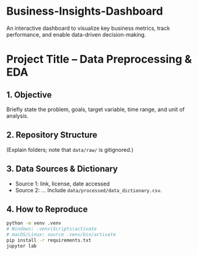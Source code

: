 # Business-Insights-Dashboard
An interactive dashboard to visualize key business metrics, track performance, and enable data-driven decision-making.

# Project Title – Data Preprocessing & EDA

## 1. Objective
Briefly state the problem, goals, target variable, time range, and unit of analysis.

## 2. Repository Structure
(Explain folders; note that `data/raw/` is gitignored.)

## 3. Data Sources & Dictionary
- Source 1: link, license, date accessed
- Source 2: …
Include `data/processed/data_dictionary.csv`.

## 4. How to Reproduce
```bash
python -m venv .venv
# Windows: .venv\Scripts\activate
# macOS/Linux: source .venv/bin/activate
pip install -r requirements.txt
jupyter lab

